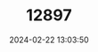---
title: "12897"
category: "Maxomys inas"
draft: false
date: 2024-02-22 13:03:50
languages:
  English: ["Malayan Mountain Spiny Rat", "Malayan Mountain Maxomys"]
---